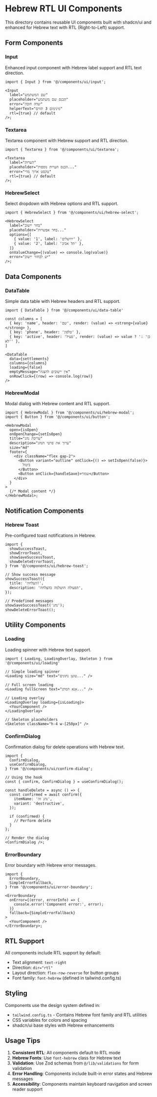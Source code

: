 # Hebrew RTL UI Components

This directory contains reusable UI components built with shadcn/ui and enhanced for Hebrew text with RTL (Right-to-Left) support.

## Form Components

### Input

Enhanced input component with Hebrew label support and RTL text direction.

```tsx
import { Input } from '@/components/ui/input';

<Input
  label="שם המשתמש"
  placeholder="הכנס שם משתמש"
  error="שדה חובה"
  helperText="מינימום 3 תווים"
  rtl={true} // default
/>;
```

### Textarea

Textarea component with Hebrew support and RTL direction.

```tsx
import { Textarea } from '@/components/ui/textarea';

<Textarea
  label="הערות"
  placeholder="הכנס הערות נוספות..."
  error="טקסט ארוך מדי"
  rtl={true} // default
/>;
```

### HebrewSelect

Select dropdown with Hebrew options and RTL support.

```tsx
import { HebrewSelect } from '@/components/ui/hebrew-select';

<HebrewSelect
  label="בחר יישוב"
  placeholder="בחר אפשרות..."
  options={[
    { value: '1', label: 'ירושלים' },
    { value: '2', label: 'תל אביב' },
  ]}
  onValueChange={(value) => console.log(value)}
  error="יש לבחור יישוב"
/>;
```

## Data Components

### DataTable

Simple data table with Hebrew headers and RTL support.

```tsx
import { DataTable } from '@/components/ui/data-table'

const columns = [
  { key: 'name', header: 'שם', render: (value) => <strong>{value}</strong> },
  { key: 'phone', header: 'טלפון' },
  { key: 'active', header: 'פעיל', render: (value) => value ? 'כן' : 'לא' },
]

<DataTable
  data={settlements}
  columns={columns}
  loading={false}
  emptyMessage="אין יישובים להצגה"
  onRowClick={(row) => console.log(row)}
/>
```

### HebrewModal

Modal dialog with Hebrew content and RTL support.

```tsx
import { HebrewModal } from '@/components/ui/hebrew-modal';
import { Button } from '@/components/ui/button';

<HebrewModal
  open={isOpen}
  onOpenChange={setIsOpen}
  title="עריכת נהג"
  description="ערוך את פרטי הנהג"
  size="md"
  footer={
    <div className="flex gap-2">
      <Button variant="outline" onClick={() => setIsOpen(false)}>
        ביטול
      </Button>
      <Button onClick={handleSave}>שמור</Button>
    </div>
  }
>
  {/* Modal content */}
</HebrewModal>;
```

## Notification Components

### Hebrew Toast

Pre-configured toast notifications in Hebrew.

```tsx
import {
  showSuccessToast,
  showErrorToast,
  showSaveSuccessToast,
  showDeleteErrorToast,
} from '@/components/ui/hebrew-toast';

// Show success message
showSuccessToast({
  title: 'הצלחה!',
  description: 'הפעולה הושלמה בהצלחה',
});

// Predefined messages
showSaveSuccessToast('נהג');
showDeleteErrorToast();
```

## Utility Components

### Loading

Loading spinner with Hebrew text support.

```tsx
import { Loading, LoadingOverlay, Skeleton } from '@/components/ui/loading'

// Simple loading spinner
<Loading size="md" text="טוען נתונים..." />

// Full screen loading
<Loading fullScreen text="אנא המתן..." />

// Loading overlay
<LoadingOverlay loading={isLoading}>
  <YourComponent />
</LoadingOverlay>

// Skeleton placeholders
<Skeleton className="h-4 w-[250px]" />
```

### ConfirmDialog

Confirmation dialog for delete operations with Hebrew text.

```tsx
import {
  ConfirmDialog,
  useConfirmDialog,
} from '@/components/ui/confirm-dialog';

// Using the hook
const { confirm, ConfirmDialog } = useConfirmDialog();

const handleDelete = async () => {
  const confirmed = await confirm({
    itemName: 'נהג זה',
    variant: 'destructive',
  });

  if (confirmed) {
    // Perform delete
  }
};

// Render the dialog
<ConfirmDialog />;
```

### ErrorBoundary

Error boundary with Hebrew error messages.

```tsx
import {
  ErrorBoundary,
  SimpleErrorFallback,
} from '@/components/ui/error-boundary';

<ErrorBoundary
  onError={(error, errorInfo) => {
    console.error('Component error:', error);
  }}
  fallback={SimpleErrorFallback}
>
  <YourComponent />
</ErrorBoundary>;
```

## RTL Support

All components include RTL support by default:

- Text alignment: `text-right`
- Direction: `dir="rtl"`
- Layout direction: `flex-row-reverse` for button groups
- Font family: `font-hebrew` (defined in tailwind.config.ts)

## Styling

Components use the design system defined in:

- `tailwind.config.ts` - Contains Hebrew font family and RTL utilities
- CSS variables for colors and spacing
- shadcn/ui base styles with Hebrew enhancements

## Usage Tips

1. **Consistent RTL**: All components default to RTL mode
2. **Hebrew Fonts**: Use `font-hebrew` class for Hebrew text
3. **Validation**: Use Zod schemas from `@/lib/validations` for form validation
4. **Error Handling**: Components include built-in error states and Hebrew messages
5. **Accessibility**: Components maintain keyboard navigation and screen reader support
